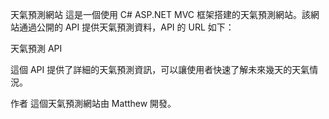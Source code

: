 天氣預測網站
這是一個使用 C# ASP.NET MVC 框架搭建的天氣預測網站。該網站通過公開的 API 提供天氣預測資料，API 的 URL 如下：

天氣預測 API

這個 API 提供了詳細的天氣預測資訊，可以讓使用者快速了解未來幾天的天氣情況。

作者
這個天氣預測網站由 Matthew 開發。